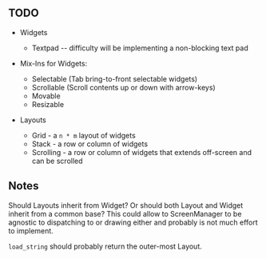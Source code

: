 TODO
----
* Widgets
    * Textpad -- difficulty will be implementing a non-blocking text pad

* Mix-Ins for Widgets:
    * Selectable (Tab bring-to-front selectable widgets)
    * Scrollable (Scroll contents up or down with arrow-keys)
    * Movable
    * Resizable

* Layouts
    * Grid - a `n * m` layout of widgets
    * Stack  - a row or column of widgets
    * Scrolling - a row or column of widgets that extends off-screen and can be scrolled


Notes
-----
Should Layouts inherit from Widget? Or should both Layout and Widget inherit from a common base?  This could allow to ScreenManager to be agnostic to
dispatching to or drawing either and probably is not much effort to implement.

`load_string` should probably return the outer-most Layout.
